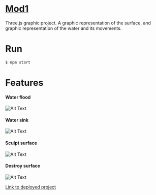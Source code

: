 # [Mod1](https://mskiles-mod1.herokuapp.com/)

Three.js graphic project. A graphic representation of the surface, and graphic representation of the water and its movements.

# Run

```sh
$ npm start
```

# Features
#### Water flood
![Alt Text](https://media.giphy.com/media/jRx1wzy73sVyKzuaCK/giphy.gif)

#### Water sink
![Alt Text](https://media.giphy.com/media/JmDpJUFvTRTpCasgE9/giphy.gif)

#### Sculpt surface
![Alt Text](https://media.giphy.com/media/kcObz90uhSXSqspz7V/giphy.gif)

#### Destroy surface
![Alt Text](https://media.giphy.com/media/MaVOMR0CVtq8yBI4qo/giphy.gif)

[Link to deployed project](https://mskiles-mod1.herokuapp.com/)
